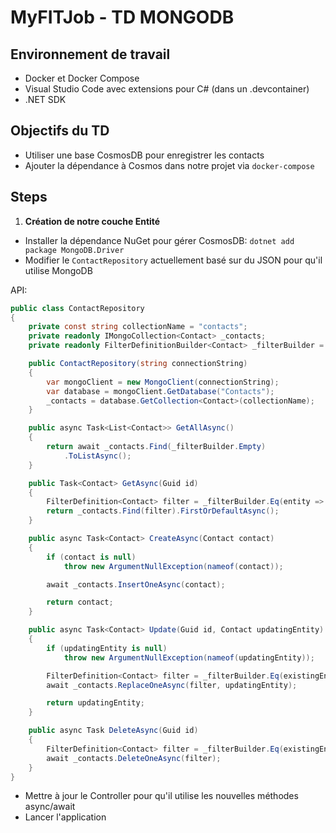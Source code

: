 # MyFITJob - TD MONGODB

## Environnement de travail

- Docker et Docker Compose
- Visual Studio Code avec extensions pour C# (dans un .devcontainer)
- .NET SDK

## Objectifs du TD

- Utiliser une base CosmosDB pour enregistrer les contacts  
- Ajouter la dépendance à Cosmos dans notre projet via `docker-compose`

## Steps 

1. **Création de notre couche Entité**

- Installer la dépendance NuGet pour gérer CosmosDB: `dotnet add package MongoDB.Driver`
- Modifier le `ContactRepository` actuellement basé sur du JSON pour qu'il utilise MongoDB 

API:

```csharp
public class ContactRepository
{
    private const string collectionName = "contacts";
    private readonly IMongoCollection<Contact> _contacts;
    private readonly FilterDefinitionBuilder<Contact> _filterBuilder = Builders<Contact>.Filter;

    public ContactRepository(string connectionString)
    {
        var mongoClient = new MongoClient(connectionString);
        var database = mongoClient.GetDatabase("Contacts");
        _contacts = database.GetCollection<Contact>(collectionName);
    }

    public async Task<List<Contact>> GetAllAsync()
    {
        return await _contacts.Find(_filterBuilder.Empty)
            .ToListAsync();
    }

    public Task<Contact> GetAsync(Guid id)
    {
        FilterDefinition<Contact> filter = _filterBuilder.Eq(entity => entity.Id, id);
        return _contacts.Find(filter).FirstOrDefaultAsync();
    }

    public async Task<Contact> CreateAsync(Contact contact)
    {
        if (contact is null)
            throw new ArgumentNullException(nameof(contact));

        await _contacts.InsertOneAsync(contact);

        return contact;
    }

    public async Task<Contact> Update(Guid id, Contact updatingEntity)
    {
        if (updatingEntity is null)
            throw new ArgumentNullException(nameof(updatingEntity));

        FilterDefinition<Contact> filter = _filterBuilder.Eq(existingEntity => existingEntity.Id, id);
        await _contacts.ReplaceOneAsync(filter, updatingEntity);

        return updatingEntity;
    }

    public async Task DeleteAsync(Guid id)
    {
        FilterDefinition<Contact> filter = _filterBuilder.Eq(existingEntity => existingEntity.Id, id);
        await _contacts.DeleteOneAsync(filter);
    }
}
```
- Mettre à jour le Controller pour qu'il utilise les nouvelles méthodes async/await 
- Lancer l'application 
